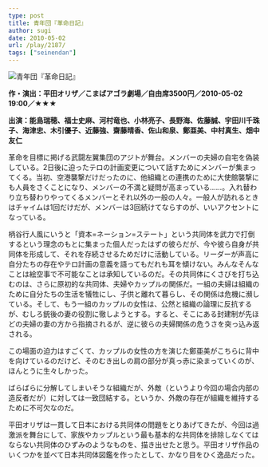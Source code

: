 ```yaml
---
type: post
title: 青年団『革命日記』
author: sugi
date: 2010-05-02
url: /play/2187/
tags: ["seinendan"]
---
```

<img src="/images/play/20100502.png" alt="青年団『革命日記』" class="alignleft" />

**作・演出：平田オリザ／こまばアゴラ劇場／自由席3500円／2010-05-02 19:00／★★★**

**出演：能島瑞穂、福士史麻、河村竜也、小林亮子、長野海、佐藤誠、宇田川千珠子、海津忠、木引優子、近藤強、齋藤晴香、佐山和泉、鄭亜美、中村真生、畑中友仁**

革命を目標に掲げる武闘左翼集団のアジトが舞台。メンバーの夫婦の自宅を偽装している。2日後に迫ったテロの計画変更について話すためにメンバーが集まってくる。当初、空港襲撃だけだったのに、他組織との連携のために大使館襲撃にも人員をさくことになり、メンバーの不満と疑問が高まっている......。入れ替わり立ち替わりやってくるメンバーとそれ以外の一般の人々。一般人が訪れるときはチャイムは1回だけだが、メンバーは3回続けてならすのが、いいアクセントになっている。

柄谷行人風にいうと「資本=ネーション=ステート」という共同体を武力で打倒するという理念のもとに集まった個人だったはずの彼らだが、今や彼ら自身が共同体を形成して、それを存続させるためだけに活動している。リーダーが声高に自分たちの存在やテロ計画の意義を語ってもだれも耳を傾けない。みんなそんなことは絵空事で不可能なことは承知しているのだ。その共同体にくさびを打ち込むのは、さらに原初的な共同体、夫婦やカップルの関係だ。一組の夫婦は組織のために自分たちの生活を犠牲にし、子供と離れて暮らし、その関係は危機に瀕している。そして、もう一組のカップルの女性は、公然と組織の論理に反抗するが、むしろ銃後の妻の役割に徹しようとする。すると、そこにある封建制が先ほどの夫婦の妻の方から指摘されるが、逆に彼らの夫婦関係の危うさを突っ込み返される。

この場面の迫力はすごくて、カップルの女性の方を演じた鄭亜美がこちらに背中を向けているのだけど、そのむき出しの肩の部分が真っ赤に染まっていくのが、ほんとうに生々しかった。

ばらばらに分解してしまいそうな組織だが、外敵（というより今回の場合内部の造反者だが）に対しては一致団結する。というか、外敵の存在が組織を維持するために不可欠なのだ。

平田オリザは一貫して日本における共同体の問題をとりあげてきたが、今回は過激派を舞台にして、家族やカップルという最も基本的な共同体を排除しなくてはならない共同体のひずみのようなものを、描き出せたと思う。平田オリザ作品のいくつかを並べて日本共同体図鑑を作ったとして、かなり目をひく逸品だった。
